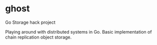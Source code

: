 # ghost
Go Storage hack project

Playing around with distributed systems in Go.  Basic implementation of chain replication object storage. 
